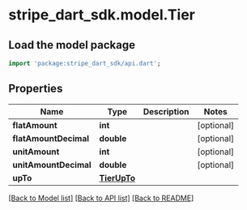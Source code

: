 # stripe_dart_sdk.model.Tier

## Load the model package
```dart
import 'package:stripe_dart_sdk/api.dart';
```

## Properties
Name | Type | Description | Notes
------------ | ------------- | ------------- | -------------
**flatAmount** | **int** |  | [optional] 
**flatAmountDecimal** | **double** |  | [optional] 
**unitAmount** | **int** |  | [optional] 
**unitAmountDecimal** | **double** |  | [optional] 
**upTo** | [**TierUpTo**](TierUpTo.md) |  | 

[[Back to Model list]](../README.md#documentation-for-models) [[Back to API list]](../README.md#documentation-for-api-endpoints) [[Back to README]](../README.md)


